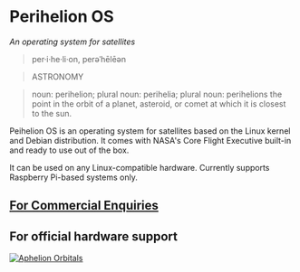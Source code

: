# Perihelion OS
*An operating system for satellites*
>per·i·he·li·on,
>perəˈhēlēən

>ASTRONOMY

>noun: perihelion; plural noun: perihelia; plural noun: perihelions
>the point in the orbit of a planet, asteroid, or comet at which it is closest to the sun.


Peihelion OS is an operating system for satellites based on the Linux kernel and Debian distribution. It comes with NASA's Core Flight Executive built-in and ready to use out of the box.

It can be used on any Linux-compatible hardware.
Currently supports Raspberry Pi-based systems only.

## [For Commercial Enquiries](sihao.huang@aphelionorbitals.com)

## For official hardware support
[![Aphelion Orbitals](http://static1.squarespace.com/static/56eefa11c2ea5104511e19eb/t/58f25550725e25edc2e97c5e/1506043260945/?format=1500w)](http://aphelionorbitals.com/)
